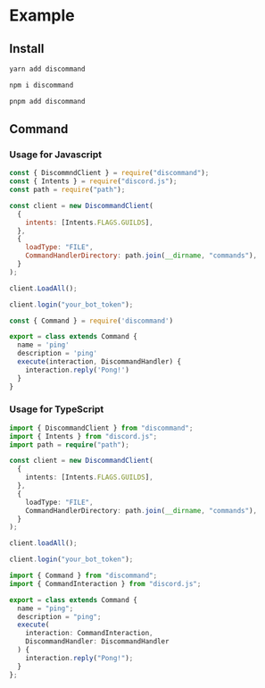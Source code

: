 # Example

## Install

<code-group>
<code-block title="yarn">

```bash
yarn add discommand
```

</code-block>

<code-block title="npm">

```bash
npm i discommand
```

</code-block>

<code-block title='pnpm'>

```bash
pnpm add discommand
```

</code-block>
</code-group>

## Command

### Usage for Javascript

<code-group>
<code-block title="index.js">

```js
const { DiscommndClient } = require("discommand");
const { Intents } = require("discord.js");
const path = require("path");

const client = new DiscommandClient(
  {
    intents: [Intents.FLAGS.GUILDS],
  },
  {
    loadType: "FILE",
    CommandHandlerDirectory: path.join(__dirname, "commands"),
  }
);

client.LoadAll();

client.login("your_bot_token");
```

</code-block>

<code-block title="commands/ping.js">

```js
const { Command } = require('discommand')

export = class extends Command {
  name = 'ping'
  description = 'ping'
  execute(interaction, DiscommandHandler) {
    interaction.reply('Pong!')
  }
}
```

</code-block>
</code-group>

### Usage for TypeScript

<code-group>
<code-block title="index.ts">

```ts
import { DiscommandClient } from "discommand";
import { Intents } from "discord.js";
import path = require("path");

const client = new DiscommandClient(
  {
    intents: [Intents.FLAGS.GUILDS],
  },
  {
    loadType: "FILE",
    CommandHandlerDirectory: path.join(__dirname, "commands"),
  }
);

client.loadAll();

client.login("your_bot_token");
```

</code-block>

<code-block title="commands/ping.ts">

```ts
import { Command } from "discommand";
import { CommandInteraction } from "discord.js";

export = class extends Command {
  name = "ping";
  description = "ping";
  execute(
    interaction: CommandInteraction,
    DiscommandHandler: DiscommandHandler
  ) {
    interaction.reply("Pong!");
  }
};
```

</code-block>
</code-group>

